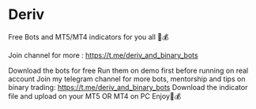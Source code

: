 # Deriv
Free Bots and MT5/MT4 indicators for you all 🤩💰

Join channel for more : https://t.me/deriv_and_binary_bots

Download the bots for free
Run them on demo first before running on real account 
Join my telegram channel for more bots, mentorship and tips on binary trading: https://t.me/deriv_and_binary_bots
Download the indicator file and upload on your MT5 OR MT4 on PC
Enjoy🎊💰
